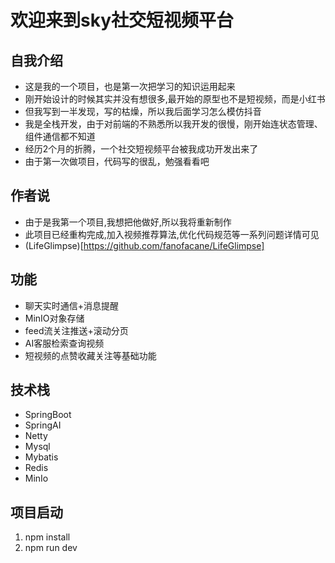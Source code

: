 # 欢迎来到sky社交短视频平台

## 自我介绍
- 这是我的一个项目，也是第一次把学习的知识运用起来
- 刚开始设计的时候其实并没有想很多,最开始的原型也不是短视频，而是小红书
- 但我写到一半发现，写的枯燥，所以我后面学习怎么模仿抖音
- 我是全栈开发，由于对前端的不熟悉所以我开发的很慢，刚开始连状态管理、组件通信都不知道
- 经历2个月的折腾，一个社交短视频平台被我成功开发出来了
- 由于第一次做项目，代码写的很乱，勉强看看吧

## 作者说
- 由于是我第一个项目,我想把他做好,所以我将重新制作
- 此项目已经重构完成,加入视频推荐算法,优化代码规范等一系列问题详情可见
- (LifeGlimpse)[https://github.com/fanofacane/LifeGlimpse]

## 功能
- 聊天实时通信+消息提醒
- MinIO对象存储
- feed流关注推送+滚动分页
- AI客服检索查询视频
- 短视频的点赞收藏关注等基础功能

## 技术栈
- SpringBoot
- SpringAI
- Netty
- Mysql
- Mybatis
- Redis
- MinIo

## 项目启动
1. npm install
2. npm run dev


